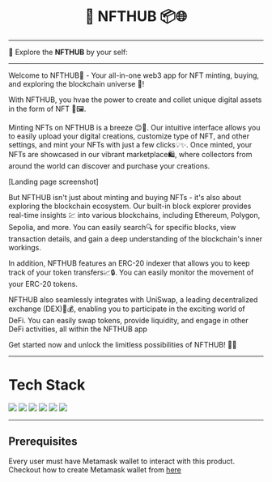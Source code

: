 <h1 align="center"> 🔗 NFTHUB 📦🌐</h1>



<hr>

  🔗 Explore the __NFTHUB__ by your self: 
  
<hr>


Welcome to NFTHUB🚀 - Your all-in-one web3 app for NFT minting, buying, and exploring the blockchain universe 🔗!

With NFTHUB, you hvae the power to create and collet unique digital assets in the form of NFT 🎨🖼.  

Minting NFTs on NFTHUB is a breeze 😌🎉. Our intuitive interface allows you to easily upload your digital creations, customize type of NFT, and other settings, and mint your NFTs with just a few clicks💡✨. Once minted, your NFTs are showcased in our vibrant marketplace🛍️, where collectors from around the world can discover and purchase your creations.

[Landing page screenshot]

But NFTHUB isn't just about minting and buying NFTs - it's also about exploring the blockchain ecosystem. Our built-in block explorer provides real-time insights 💹 into various blockchains, including Ethereum, Polygon, Sepolia, and more. You can easily search🔍 for specific blocks, view transaction details, and gain a deep understanding of the blockchain's inner workings.

In addition, NFTHUB features an ERC-20 indexer that allows you to keep track of your token transfers📈🔒. You can easily monitor the movement of your ERC-20 tokens.

NFTHUB also seamlessly integrates with UniSwap, a leading decentralized exchange (DEX)🔄💰, enabling you to participate in the exciting world of DeFi. You can easily swap tokens, provide liquidity, and engage in other DeFi activities, all within the NFTHUB app

<!-- ## How we buit it? -->


<!-- ## Challenges we ran into -->

<!-- ## What we learned -->


Get started now and unlock the limitless possibilities of NFTHUB! 💫🚀

<hr>



# Tech Stack
![](https://img.shields.io/badge/Solidity-e6e6e6?style=for-the-badge&logo=solidity&logoColor=black)
![](https://img.shields.io/badge/Ethereum-3C3C3D?style=for-the-badge&logo=Ethereum&logoColor=white)
![](https://img.shields.io/badge/React-20232A?style=for-the-badge&logo=react&logoColor=61DAFB)
![](https://img.shields.io/badge/JavaScript-323330?style=for-the-badge&logo=javascript&logoColor=F7DF1E)
![](https://img.shields.io/badge/Node.js-339933?style=for-the-badge&logo=nodedotjs&logoColor=white)
![](https://img.shields.io/badge/Google_Cloud-4285F4?style=for-the-badge&logo=google-cloud&logoColor=white)



<hr>

## Prerequisites

Every user must have Metamask wallet to interact with this product. Checkout how to create Metamask wallet from [here](https://polygon.technology/blog/getting-started-with-metamask-on-polygon)
